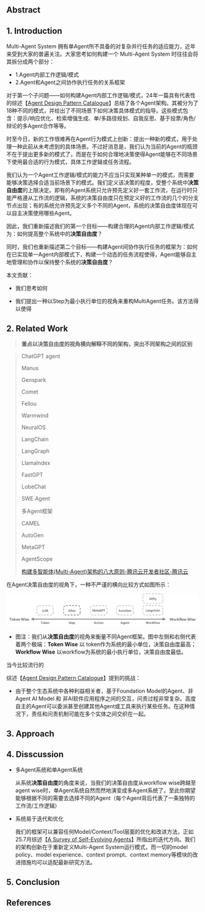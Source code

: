 







## Abstract







## 1. Introduction

Multi-Agent System 拥有单Agent所不具备的对复杂并行任务的适应能力，近年来受到大家的普遍关注。大家思考如何构建一个 Multi-Agent System 时往往会将其拆分成两个部分：

- 1.Agent内部工作逻辑/模式
- 2.Agent和Agent之间协作执行任务的关系框架

对于第一个子问题——如何构建Agent内部工作逻辑/模式，24年一篇具有代表性的综述【[Agent Design Pattern Catalogue](https://arxiv.org/html/2405.10467v4)】总结了各个Agent架构。其被分为了18种不同的模式，并给出了不同场景下如何决策具体模式的指导。这些模式包含：提示/响应优化、检索增强生成、单/多路径规划、自我反思、基于投票/角色/辩论的多Agent合作等等。

时至今日，新的工作很难再在Agent行为模式上创新：提出一种新的模式，用于处理一种此前从未考虑到的具体场景。不过好消息是，我们认为当前的Agent的瓶颈不在于提出更多新的模式了，而是在于如何合理地决策使得Agent能够在不同场景下使用最合适的行为模式，具体工作逻辑或任务流程。

我们认为一个Agent工作逻辑/模式的能力不应当只实现某种单一的模式，而需要能够决策选择合适当前场景下的模式。我们定义该决策的程度，受整个系统中**决策自由度**的上限决定。即有的Agent系统只允许预先定义好一套工作流，在运行时只能严格遵从工作流的逻辑，系统的决策自由度只在预定义好的工作流的几个的分支节点出现；有的系统允许预先定义多个不同的Agent，系统的决策自由度体现在可以自主决策使用哪些Agent。

因此，我们重新描述我们的第一个目标——构建合理的Agent内部工作逻辑/模式为：如何提高整个系统中的**决策自由度**？

同时，我们也重新描述第二个目标——构建Agent间协作执行任务的框架为：如何在已实现单一Agent内部模式下，构建一个动态的任务流程使得，Agent能够自主地管理和协作以保持整个系统的**决策自由度**？







本文贡献：

- 我们思考如何

- 我们提出一种以Step为最小执行单位的视角来重构MultiAgent任务。该方法得以使得





## 2. Related Work

> **重点以决策自由度的视角横向解释不同的架构，突出不同架构之间的区别**





> ChatGPT agent
>
> Manus
>
> Genspark
>
> Comet
>
> Fellou
>
> Warmwind
>
> NeuralOS
>
> 
>
> LangChain
>
> LangGraph
>
> Llamalndex
>
> FastGPT
>
> LobeChat
>
> SWE Agent
>
> 
>
> 多Agent框架
>
> CAMEL
>
> AutoGen
>
> MetaGPT
>
> AgentScope
>
> [构建多智能体(Multi-Agent)架构的八大原则-腾讯云开发者社区-腾讯云](https://cloud.tencent.com/developer/article/2538674)





在Agent决策自由度的视角下，一种不严谨的横向比较方式如图所示：

![细粒度程度横向对比](./asset/细粒度程度横向对比.jpg)

- 图注：我们从**决策自由度**的视角来衡量不同Agent框架。图中左侧和右侧代表着两个极端：**Token Wise** 以 token作为系统的最小单位，决策自由度最高；**Workflow Wise** 以workflow为系统的最小执行单位，决策自由度最低。

当今比较流行的







综述【[Agent Design Pattern Catalogue](https://arxiv.org/html/2405.10467v4)】提到的挑战：

- 由于整个生态系统中各种利益相关者，基于Foundation Model的Agent、非Agent AI Model 和 非AI软件应用程序之间的交互，问责过程非常复杂。高度自主的Agent可以委派甚至创建其他Agent或工具来执行某些任务。在这种情况下，责任和问责机制可能在多个实体之间交织在一起。







## 3. Approach







## 4. Disscussion





- 多Agent系统和单Agent系统

  从系统**决策自由度**的角度来说，当我们的决策自由度从workflow wise跨越至agent wise时，单Agent系统自然而然地演变成多Agent系统了。至此你期望能够根据不同的需要去选择不同的Agent（每个Agent背后代表了一条独特的工作流/工作逻辑）



- 系统易于迭代和优化

  我们的框架可以兼容任何Model/Context/Tool层面的优化和改进方法，正如25.7月综述【[A Survey of Self-Evolving Agents](https://arxiv.org/html/2507.21046v1)】所指出的迭代方向。我们的架构创新在于重新定义Multi-Agent System运行模式，而一切的model policy、model experience、context prompt、context memory等模块的改进措施均可以适配最新研究方法。





## 5. Conclusion



## References

